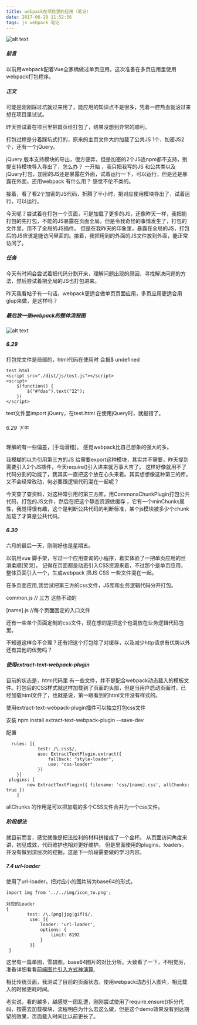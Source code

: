 ```yaml
---
title: webpack在项目里的应用（笔记）
date: 2017-06-28 11:52:56
tags: js webpack 笔记
---
```

![alt text](http://upload-images.jianshu.io/upload_images/3354589-aeaa8cbe30addeae.jpg?imageMogr2/auto-orient/strip%7CimageView2/2/w/1240)

<!--more--><!--more-->

#####  前言

以前用webpack配着Vue全家桶做过单页应用。这次准备在多页应用里使用webpack打包程序。

##### 正文

可能是刚刚踩过坑就过来用了，能应用的知识点不是很多，凭着一腔热血就滚过来想在项目里试试。

昨天尝试着在项目里把首页给打包了，结果没想到异常的顺利。


打包过程是分着踩坑式打的，原来的主页文件大约加载了公共JS 1个，加密JS2个，还有一个jQuery。

jQuery 版本支持模块的导出，很方便弄，但是加密的2个JS连npm都不支持，别提支持模块导入导出了，怎么办？
一开始 ，我只把我写的JS 和公共类以及jQuery打包，加密的JS还是暴露在外面，试着运行一下，可以运行，但是还是暴露在外面，还用webpack 有什么用？
感觉不伦不类的。

接着，看了看2个加密的JS代码，折腾了半小时，把对应使用模块导出了，试着运行，可以运行。

今天呢？尝试着在打包一个页面，可是加载了更多的JS，还像昨天一样，我把能打包的先打包，不能的JS暴露在页面全局。但是令我奇怪的事情发生了，打包的文件里，用不了全局的JS插件。
但是在我昨天的印象里，暴露在全局的JS，打包后的JS应该是能访问里面的。接着，我把用到的外面的JS文件放到外面，能正常访问了。


##### 任务

今天有时间会尝试着把代码分割开来，理解问题出现的原因，寻找解决问题的方法，然后尝试着把全局的JS也打包进来。

昨天我看帖子有一句话，webpack更适合做单页页面应用，多页应用更适合用glup来做，是这样吗？

##### 最后放一张webpack的整体流程图
![alt text](https://img.alicdn.com/tps/TB1GVGFNXXXXXaTapXXXXXXXXXX-4436-4244.jpg)

#####  6.29
打包完文件是局部的，html代码在使用时 会报$ undefined

```
test.html
<script src="./dist/js/test.js"></script>
<script>
    $(function() {
        $("#fdas").text("22");
    })
</script>
```

test文件里import jQuery，在test.html 在使用jQuery时，就报错了。

######  6.29 下午

理解的有一些偏差，[手动滑稽]。
感觉webpack比自己想象的强大的多。

我模糊的以为引用第三方的JS 给需要export这种模块，其实并不需要，昨天提到需要引入2个JS插件，今天require()引入进来就万事大吉了。
这样好像就用不了代码分割的功能了，我其实一直把这个放在心头来着。其实想想像这种第三的库，又不会经常改动，何必要跟逻辑代码混在一起呢？

今天查了查资料，对这种常引用的第三方库，用CommonsChunkPlugin打包公共代码，打包的JS文件，然后在把这个静态资源做缓存 ，它有一个minChunks属性，我觉得很有趣，这个是判断公共代码的判断标准，某个js模块被多少个chunk加载了才算是公共代码。


##### 6.30  
六月的最后一天，刚刚好也是星期五。

以前用vue 脚手架，写过一个应用查询的小程序，着实体验了一把单页应用的丝滑柔顺[笑哭]。 记得在页面都是动态引入CSS资源来着，不过那个是单页应用，整体页面引入一个，生成webpack 把JS CSS 一些文件混在一起。

在多页面应用,我尝试把第三方的css文件，JS库和业务逻辑代码分开打包。

common.js // 三方 这些不动的

[name].js //每个页面固定的入口文件

还有一些单个页面定制的css文件，现在想的是把这个也混放在业务逻辑代码包里。

不知道这样合不合理？还有把这个打包除了对缓存，以及减少http请求有优势以外还有其他的优势吗？

##### 使用extract-text-webpack-plugin

目前的状态是，html代码里 有一些文件，并不是配合webpack动态载入的模板文件。打包后的CSS样式就这样加载到了页面的头部，但是当用户启动页面时，已经加载html文件了，也就是说，第一眼看到的html文件没有样式的。

使用extract-text-webpack-plugin插件可以独立打包css文件

安装
npm install extract-text-webpack-plugin --save-dev 

配置
```
  rules: [{
            test: /\.css$/,
            use: ExtractTextPlugin.extract({
                fallback: "style-loader",
                use: "css-loader"
            })
    }]
 plugins: [
        new ExtractTextPlugin({ filename: 'css/[name].css', allChunks: true })
    ]
```
allChunks 的作用是可以把加载的多个CSS文件合并为一个css文件。

##### 阶段想法
就目前而言，感觉就像是把法拉利的材料拼接成了一个金杯。
从页面访问角度来讲，初见成效，代码维护也相对更好维护。
但是里面使用的plugins，loaders，并没有做到深层次的挖掘，这是下一阶段需要做的学习内容。

#####  7.4  url-loader

使用了url-loader，把对应小的图片转为base64的形式。
```
import img from '../../img/icon_to.png';

对应的Loader
{
        test: /\.(png|jpg|gif)$/,
         use: [{
             loader: 'url-loader',
             options: {
                 limit: 8192
             }
         }]
 }
```

这里有一篇单图，雪碧图，base64图片的对比分析。大致看了一下，不明觉厉，准备详细看看[前端图片引入方式神演算.
](http://www.jianshu.com/p/486fa240a3a7)

相比传统页面，我测试了目前的页面状态，使用webpack动态引入图片，相比载入的时候更耗时间。

老实说，看的越多，越感觉一团乱遭，刚刚尝试使用了require.ensure()拆分代码，按需去加载模块，流程明白为什么去这么做，但是这个demo效果没有到达期望的效果，页面载入时间比以前更长了。
